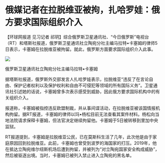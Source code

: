 # 俄媒记者在拉脱维亚被拘，扎哈罗娃：俄方要求国际组织介入

【环球网报道 见习记者
祁玥】综合俄罗斯卫星通讯社、“今日俄罗斯”电视台（RT）和塔斯社报道，俄罗斯卫星通讯社立陶宛分社主编马拉特•卡塞姆的律师5日表示，卡塞姆在拉脱维亚被拘留。就此，俄罗斯方面要求国际组织介入此事。

![](https://inews.gtimg.com/newsapp_bt/0/15596700532/1000)

俄罗斯卫星通讯社立陶宛分社主编马拉特•卡塞姆

据塔斯社报道，俄罗斯外交部发言人扎哈罗娃表示，拉脱维亚“违反了在言论自由、保护记者权利以及保护权利和自由不可侵犯等领域的所有国际义务”。卫星通讯社引述她的话说，卡塞姆曾多次表示感受到威胁，因此俄方要求国际机构中的有关组织介入。

报道称，卡塞姆被指控违反欧盟制裁，并从事间谍活动，在拉脱维亚被该国情报机构拘留。据RT报道，卡塞姆的律师以玛•杨松目前无法查看其案件材料。杨松向当地法院请求保释卡塞姆，但法官决定继续拘留他。卡塞姆于5日被转移到里加中央监狱。

RT报道提到，卡塞姆是拉脱维亚公民，已在莫斯科生活了几年，此次他是由于家庭原因回到拉脱维亚。此前，卡塞姆也曾受到波罗的海国家的打压。2019年，他在抵达立陶宛维尔纽斯机场后遭到拘留，并被列为“对立陶宛国家安全构成威胁”，然后被驱逐出境。当时，卡塞姆已被列入禁止进入立陶宛的黑名单。

